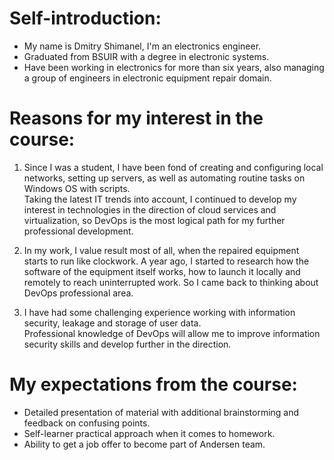 # Self-introduction:

- My name is Dmitry Shimanel, I'm an electronics engineer. 
- Graduated from BSUIR with a degree in electronic systems. 
- Have been working in electronics for more than six years, also managing a group of engineers in electronic equipment repair domain.

# Reasons for my interest in the course:

1. Since I was a student, I have been fond of creating and configuring local networks, setting up servers, as well as automating routine tasks on Windows OS with scripts.   
   Taking the latest IT trends into account, I continued to develop my interest in technologies in the direction of cloud services and virtualization, so DevOps is the most          logical path for my further professional development.

2. In my work, I value result most of all, when the repaired equipment starts to run like clockwork. A year ago, I started to research how the software of the equipment itself         works, how to launch it locally and remotely  to reach uninterrupted work. So I came back to thinking about DevOps professional area.

3. I have had some challenging experience working with information security, leakage and storage of user data.   
   Professional knowledge of DevOps will allow me to improve information security skills and develop further in the direction.

# My expectations from the course:

- Detailed presentation of material with additional brainstorming and feedback on confusing points.
- Self-learner practical approach when it comes to homework. 
- Ability to get a job offer to become part of Andersen team.
